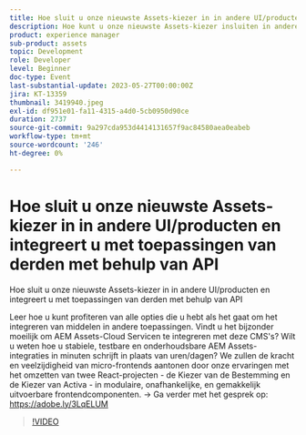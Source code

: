 ```yaml
---
title: Hoe sluit u onze nieuwste Assets-kiezer in in andere UI/producten en integreert u met toepassingen van derden met behulp van API
description: Hoe kunt u onze nieuwste Assets-kiezer insluiten in andere UI/producten en integreren met toepassingen van derden met APILearn hoe u kunt profiteren van alle opties die u hebt voor het integreren van middelen in andere toepassingen. Vindt u het bijzonder moeilijk om AEM Assets-Cloud Servicen te integreren met deze CMS's? Wilt u weten hoe u stabiele, testbare en onderhoudsbare AEM Assets-integraties in minuten schrijft in plaats van uren/dagen? We zullen de kracht en veelzijdigheid van micro-frontends aantonen door onze ervaringen met het omzetten van twee React-projecten - de Kiezer van de Bestemming en de Kiezer van Activa - in modulaire, onafhankelijke, en gemakkelijk uitvoerbare frontendcomponenten.
product: experience manager
sub-product: assets
topic: Development
role: Developer
level: Beginner
doc-type: Event
last-substantial-update: 2023-05-27T00:00:00Z
jira: KT-13359
thumbnail: 3419940.jpeg
exl-id: df951e01-fa11-4315-a4d0-5cb0950d90ce
duration: 2737
source-git-commit: 9a297cda953d4414131657f9ac84580aea0eabeb
workflow-type: tm+mt
source-wordcount: '246'
ht-degree: 0%

---
```


# Hoe sluit u onze nieuwste Assets-kiezer in in andere UI/producten en integreert u met toepassingen van derden met behulp van API

Hoe sluit u onze nieuwste Assets-kiezer in in andere UI/producten en integreert u met toepassingen van derden met behulp van API

Leer hoe u kunt profiteren van alle opties die u hebt als het gaat om het integreren van middelen in andere toepassingen. Vindt u het bijzonder moeilijk om AEM Assets-Cloud Servicen te integreren met deze CMS&#39;s? Wilt u weten hoe u stabiele, testbare en onderhoudsbare AEM Assets-integraties in minuten schrijft in plaats van uren/dagen? We zullen de kracht en veelzijdigheid van micro-frontends aantonen door onze ervaringen met het omzetten van twee React-projecten - de Kiezer van de Bestemming en de Kiezer van Activa - in modulaire, onafhankelijke, en gemakkelijk uitvoerbare frontendcomponenten. → Ga verder met het gesprek op: https://adobe.ly/3LqELUM

>[!VIDEO](https://video.tv.adobe.com/v/3419940/?learn=on)
